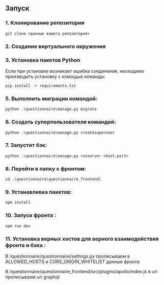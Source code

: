 
## Запуск
### 1. Клонирование репозитория
```commandline
git clone <данные вашего репозитория>
```


### 2. Создание виртуального окружения
### 3. Установка пакетов Python
Если при установке возникает ошибка соединения, неоходимо производить установку с комощью команды:

```commandline
pip install -r requirements.txt
```


### 5. Выполнить миграции командой:
```commandline
python .\questionnaire\manage.py migrate
```

### 6. Создать суперпользователя командой:
```commandline
python .\questionnaire\manage.py createsuperuser
```

### 7. Запустит бэк:
```
python .\questionnaire\manage.py runserver <host:port>
```

### 8. Перейти в папку с фронтом:
```
cd .\questionnaire\questionnaire_frontend\
```

### 9. Устанавливка пакетов:
```
npm install
```

### 10. Запуск фронта :
```
npm run dev
```

### 11. Установка верных хостов для верного взаимодействия фронта и бэка :
В /questionnaire/questionnaire/settings.py прописываем в ALLOWED_HOSTS и CORS_ORIGIN_WHITELIST данные фронта

В /questionnaire/questionnaire_frontend/src/plugins/apollo/index.js в uri прописываем uri graphql

